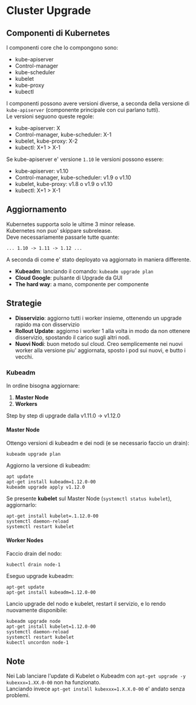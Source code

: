 Cluster Upgrade
===============

Componenti di Kubernetes
------------------------

I componenti core che lo compongono sono:
- kube-apiserver
- Control-manager
- kube-scheduler
- kubelet
- kube-proxy
- kubectl

I componenti possono avere versioni diverse, a seconda della versione di `kube-apiserver` (componente principale con cui parlano tutti).  
Le versioni seguono queste regole:

- kube-apiserver: X
- Control-manager, kube-scheduler: X-1
- kubelet, kube-proxy: X-2
- kubectl: X+1 > X-1

Se kube-apiserver e' versione `1.10` le versioni possono essere:
- kube-apiserver: v1.10
- Control-manager, kube-scheduler: v1.9 o v1.10
- kubelet, kube-proxy: v1.8 o v1.9 o v1.10
- kubectl: X+1 > X-1

Aggiornamento
-------------

Kubernetes supporta solo le ultime 3 minor release.  
Kubernetes non puo' skippare subrelease.  
Deve necessariamente passarle tutte quante:  

`... 1.10 -> 1.11 -> 1.12 ...`

A seconda di come e' stato deployato va aggiornato in maniera differente.
- __Kubeadm__: lanciando il comando:
    `kubeadm upgrade plan`
- __Cloud Google__: pulsante di Upgrade da GUI
- __The hard way__: a mano, componente per componente

Strategie
---------

- __Disservizio__: aggiorno tutti i worker insieme, ottenendo un upgrade rapido ma con disservizio
- __Rollout Update__: aggiorno i worker 1 alla volta in modo da non ottenere disservizio, spostando il carico sugli altri nodi.
- __Nuovi Nodi__: buon metodo sul cloud. Creo semplicemente nei nuovi worker alla versione piu' aggiornata, sposto i pod sui nuovi, e butto i vecchi.


### Kubeadm

In ordine bisogna aggiornare:
1. __Master Node__
2. __Workers__

Step by step di upgrade dalla v1.11.0 -> v1.12.0

#### Master Node

Ottengo versioni di kubeadm e dei nodi (e se necessario faccio un drain):
```
kubeadm upgrade plan
```

Aggiorno la versione di kubeadm:
```
apt update
apt-get install kubeadm=1.12.0-00
kubeadm upgrade apply v1.12.0
```

Se presente __kubelet__ sul Master Node (`systemctl status kubelet`), aggiornarlo:
```
apt-get install kubelet=.1.12.0-00
systemctl daemon-reload
systemctl restart kubelet
```


#### Worker Nodes

Faccio drain del nodo:
```
kubectl drain node-1
```

Eseguo upgrade kubeadm:
```
apt-get update
apt-get install kubeadm=1.12.0-00
```

Lancio upgrade del nodo e kubelet, restart il servizio, e lo rendo nuovamente disponibile:
```
kubeadm upgrade node
apt-get install kubelet=1.12.0-00
systemctl daemon-reload
systemctl restart kubelet
kubectl uncordon node-1
```

Note
----

Nei Lab lanciare l'update di Kubelet o Kubeadm con `apt-get upgrade -y kubexxx=1.XX.0-00` non ha funzionato.  
Lanciando invece `apt-get install kubexxx=1.X.X.0-00` e' andato senza problemi.